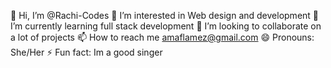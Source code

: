 👋 Hi, I’m @Rachi-Codes
👀 I’m interested in Web design and development
🌱 I’m currently learning full stack development
💞️ I’m looking to collaborate on a lot of projects
📫 How to reach me amaflamez@gmail.com
😄 Pronouns: She/Her
⚡ Fun fact: Im a good singer
